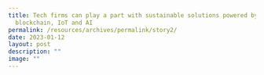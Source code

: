 ```yaml
---
title: Tech firms can play a part with sustainable solutions powered by
  blockchain, IoT and AI
permalink: /resources/archives/permalink/story2/
date: 2023-01-12
layout: post
description: ""
image: ""
---
```

